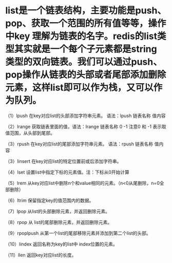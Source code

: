 # list是一个链表结构，主要功能是push、pop、获取一个范围的所有值等等，操作中key 理解为链表的名字。redis的list类型其实就是一个每个子元素都是string 类型的双向链表。我们可以通过push、pop操作从链表的头部或者尾部添加删除元素，这样list即可以作为栈，又可以作为队列。

（1）lpush
在key对应list的头部添加字符串元素。
语法：lpush 链表名称  值内容

（2）lrange
获取链表里面的值，语法：lrange 链表名称  0 -1
注意0 和 -1 表示取值范围，从头部到尾部。

（3）rpush
在key对应list的尾部添加字符串元素。
语法：rpush 链表名称  值内容


（3）linsert
在key对应list的特定位置前或后添加字符串。

（4）lset
设置list中指定下标的元素值。注：下标从0开始计算

（5）lrem
从key对应list中删除n个和value相同的元素。（n<0从尾删除，n=0全部删除）

（6）ltrim
保留指定key的值范围内的数据。

（7）lpop
从list的头部删除元素，并返回删除元素。

（8）rpop
从 list的尾部删除元素，并返回删除元素。

（9）rpoplpush
从第一个list的尾部移除元素并添加到第二个list的头部。

（10）lindex
返回名称为key的list中 index位置的元素。

（11）llen
返回key对应list的长度。